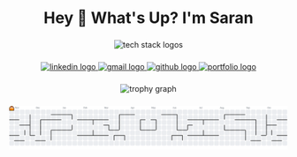 <h1 align="center">Hey 👋 What's Up? I'm Saran</h1>

###

<div align="center">
  <!-- Tech Stack Icons -->
  <img src="https://skillicons.dev/icons?i=js,ts,react,nodejs,express,mongodb,postgresql,mysql,laravel,nextjs,tailwind,docker,aws,py" height="60" alt="tech stack logos" />
</div>

###

<div align="center">
  <!-- Social Media -->
  <a href="https://www.linkedin.com/in/kalaithasan-saran/" target="_blank">
  <img src="https://img.shields.io/static/v1?message=LinkedIn&logo=linkedin&label=&color=0077B5&logoColor=white&labelColor=&style=for-the-badge" height="25" alt="linkedin logo" />
</a>
<a href="mailto:sarankalaithasan@gmail.com" target="_blank">
  <img src="https://img.shields.io/static/v1?message=Gmail&logo=gmail&label=&color=D14836&logoColor=white&labelColor=&style=for-the-badge" height="25" alt="gmail logo" />
</a>
<a href="https://github.com/11saran" target="_blank">
  <img src="https://img.shields.io/static/v1?message=GitHub&logo=github&label=&color=181717&logoColor=white&labelColor=&style=for-the-badge" height="25" alt="github logo" />
</a>
<a href="https://my-portfolio-ten-omega-28.vercel.app" target="_blank">
  <img src="https://img.shields.io/static/v1?message=Portfolio&logo=vercel&label=&color=000000&logoColor=white&labelColor=&style=for-the-badge" height="25" alt="portfolio logo" />
</a>

</div>

###

<div align="center">
  <!-- GitHub Stats -->
  <!-- <img src="https://github-readme-streak-stats.herokuapp.com?user=11saran&theme=dracula&hide_border=false&border_radius=5" height="150" alt="streak graph" /> -->
  <img src="https://github-profile-trophy.vercel.app?username=11saran&theme=dracula&column=-1&row=1&margin-w=8&margin-h=8&no-bg=false&no-frame=false&order=4" height="150" alt="trophy graph" />
</div>

###

<picture>
  <source media="(prefers-color-scheme: dark)" srcset="https://raw.githubusercontent.com/11saran/11saran/output/pacman-contribution-graph-dark.svg">
  <source media="(prefers-color-scheme: light)" srcset="https://raw.githubusercontent.com/11saran/11saran/output/pacman-contribution-graph.svg">
  <img alt="pacman contribution graph" src="https://raw.githubusercontent.com/11saran/11saran/output/pacman-contribution-graph.svg">
</picture>
